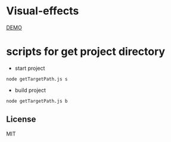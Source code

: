 # Visual-effects

[DEMO](https://hajime-san.github.io/Visual-effects/examples/)

# scripts for get project directory
- start project

`node getTargetPath.js s`

- build project

`node getTargetPath.js b`


## License
MIT
